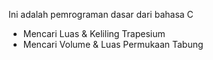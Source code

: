 Ini adalah pemrograman dasar dari bahasa C
- Mencari Luas & Keliling Trapesium
- Mencari Volume & Luas Permukaan Tabung
